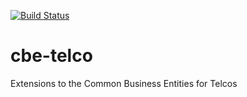 [![Build Status](https://img.shields.io/circleci/project/github/Semprini/cbe-telco.svg)](https://circleci.com/gh/Semprini/cbe-telco)

# cbe-telco
Extensions to the Common Business Entities for Telcos
